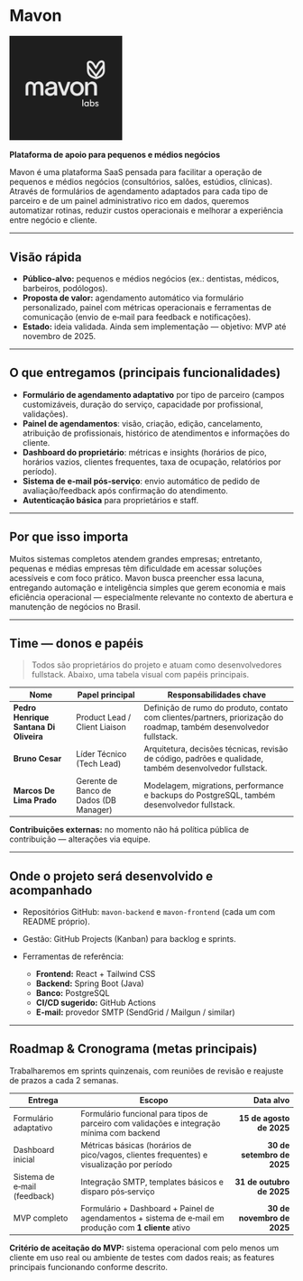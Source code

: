 # Mavon

<img src="./assets/mavonLogo.png" alt="Logo do projeto" width="200px">

**Plataforma de apoio para pequenos e médios negócios**

Mavon é uma plataforma SaaS pensada para facilitar a operação de pequenos e médios negócios (consultórios, salões, estúdios, clínicas). Através de formulários de agendamento adaptados para cada tipo de parceiro e de um painel administrativo rico em dados, queremos automatizar rotinas, reduzir custos operacionais e melhorar a experiência entre negócio e cliente.

---

## Visão rápida

* **Público-alvo:** pequenos e médios negócios (ex.: dentistas, médicos, barbeiros, podólogos).
* **Proposta de valor:** agendamento automático via formulário personalizado, painel com métricas operacionais e ferramentas de comunicação (envio de e‑mail para feedback e notificações).
* **Estado:** ideia validada. Ainda sem implementação — objetivo: MVP até novembro de 2025.

---

## O que entregamos (principais funcionalidades)

* **Formulário de agendamento adaptativo** por tipo de parceiro (campos customizáveis, duração do serviço, capacidade por profissional, validações).
* **Painel de agendamentos**: visão, criação, edição, cancelamento, atribuição de profissionais, histórico de atendimentos e informações do cliente.
* **Dashboard do proprietário**: métricas e insights (horários de pico, horários vazios, clientes frequentes, taxa de ocupação, relatórios por período).
* **Sistema de e‑mail pós‑serviço**: envio automático de pedido de avaliação/feedback após confirmação do atendimento.
* **Autenticação básica** para proprietários e staff.

---

## Por que isso importa

Muitos sistemas completos atendem grandes empresas; entretanto, pequenas e médias empresas têm dificuldade em acessar soluções acessíveis e com foco prático. Mavon busca preencher essa lacuna, entregando automação e inteligência simples que gerem economia e mais eficiência operacional — especialmente relevante no contexto de abertura e manutenção de negócios no Brasil.

---

## Time — donos e papéis

> Todos são proprietários do projeto e atuam como desenvolvedores fullstack. Abaixo, uma tabela visual com papéis principais.

| Nome                                   | Papel principal                                                                 | Responsabilidades chave                                                                                              |
| -------------------------------------- | ------------------------------------------------------------------------------- | -------------------------------------------------------------------------------------------------------------------- |
| **Pedro Henrique Santana Di Oliveira** | Product Lead / Client Liaison | Definição de rumo do produto, contato com clientes/partners, priorização do roadmap, também desenvolvedor fullstack. |
| **Bruno Cesar**                        | Líder Técnico (Tech Lead)                                                   | Arquitetura, decisões técnicas, revisão de código, padrões e qualidade, também desenvolvedor fullstack.              |
| **Marcos De Lima Prado**               | Gerente de Banco de Dados (DB Manager)                                      | Modelagem, migrations, performance e backups do PostgreSQL, também desenvolvedor fullstack.                          |

**Contribuições externas:** no momento não há política pública de contribuição — alterações via equipe.

---

## Onde o projeto será desenvolvido e acompanhado

* Repositórios GitHub: `mavon-backend` e `mavon-frontend` (cada um com README próprio).
* Gestão: GitHub Projects (Kanban) para backlog e sprints.
* Ferramentas de referência:

  * **Frontend:** React + Tailwind CSS
  * **Backend:** Spring Boot (Java)
  * **Banco:** PostgreSQL
  * **CI/CD sugerido:** GitHub Actions
  * **E‑mail:** provedor SMTP (SendGrid / Mailgun / similar)

---

## Roadmap & Cronograma (metas principais)

Trabalharemos em sprints quinzenais, com reuniões de revisão e reajuste de prazos a cada 2 semanas.

| Entrega                      | Escopo                                                                                                  |                  Data alvo |
| ---------------------------- | ------------------------------------------------------------------------------------------------------- | -------------------------: |
| Formulário adaptativo        | Formulário funcional para tipos de parceiro com validações e integração mínima com backend              |   **15 de agosto de 2025** |
| Dashboard inicial            | Métricas básicas (horários de pico/vagos, clientes frequentes) e visualização por período               | **30 de setembro de 2025** |
| Sistema de e‑mail (feedback) | Integração SMTP, templates básicos e disparo pós‑serviço                                                |  **31 de outubro de 2025** |
| MVP completo                 | Formulário + Dashboard + Painel de agendamentos + sistema de e‑mail em produção com **1 cliente** ativo | **30 de novembro de 2025** |

**Critério de aceitação do MVP:** sistema operacional com pelo menos um cliente em uso real ou ambiente de testes com dados reais; as features principais funcionando conforme descrito.


